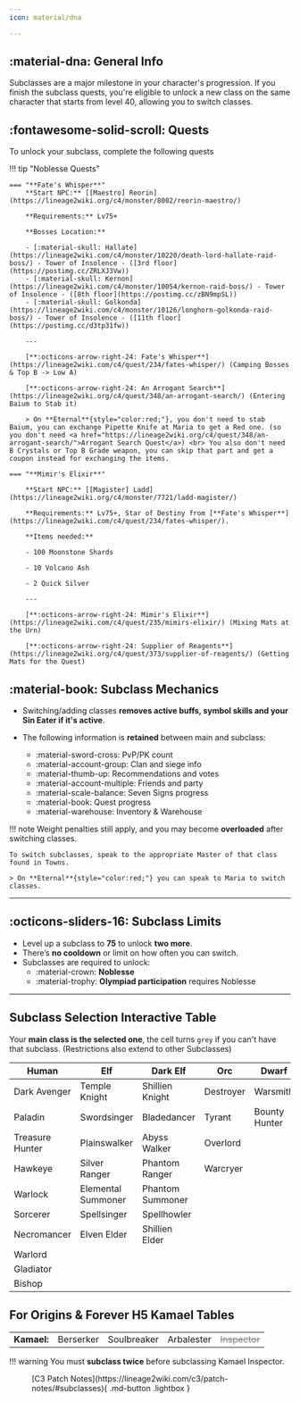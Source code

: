 ```yaml
---
icon: material/dna

---
```

<style>

table td.off {
    color: grey;
    text-decoration: line-through;
}

table td {
    cursor: pointer;
}


table td.selected {
    font-size: large;
    font-weight: bold;
}

</style>

## :material-dna: General Info


Subclasses are a major milestone in your character's progression. If you finish the subclass quests,
you're eligible to unlock a new class on the same character that starts from level 40, 
allowing you to switch classes.


## :fontawesome-solid-scroll: Quests

To unlock your subclass, complete the following quests


!!! tip "Noblesse Quests"

    === "**Fate's Whisper**"
        **Start NPC:** [[Maestro] Reorin](https://lineage2wiki.org/c4/monster/8002/reorin-maestro/)

        **Requirements:** Lv75+

        **Bosses Location:**
        
        - [:material-skull: Hallate](https://lineage2wiki.com/c4/monster/10220/death-lord-hallate-raid-boss/) - Tower of Insolence - ([3rd floor](https://postimg.cc/ZRLXJ3Vw))
        - [:material-skull: Kernon](https://lineage2wiki.com/c4/monster/10054/kernon-raid-boss/) - Tower of Insolence - ([8th floor](https://postimg.cc/zBN9mpSL))
        - [:material-skull: Golkonda](https://lineage2wiki.com/c4/monster/10126/longhorn-golkonda-raid-boss/) - Tower of Insolence - ([11th floor](https://postimg.cc/d3tp31fw))

        ---

        [**:octicons-arrow-right-24: Fate's Whisper**](https://lineage2wiki.com/c4/quest/234/fates-whisper/) (Camping Bosses & Top B -> Low A)

        [**:octicons-arrow-right-24: An Arrogant Search**](https://lineage2wiki.org/c4/quest/348/an-arrogant-search/) (Entering Baium to Stab it)

        > On **Eternal**{style="color:red;"}, you don't need to stab Baium, you can exchange Pipette Knife at Maria to get a Red one. (so you don't need <a href="https://lineage2wiki.org/c4/quest/348/an-arrogant-search/">Arrogant Search Quest</a>) <br> You also don't need B Crystals or Top B Grade weapon, you can skip that part and get a coupon instead for exchanging the items.

    === "**Mimir's Elixir**"

        **Start NPC:** [[Magister] Ladd](https://lineage2wiki.org/c4/monster/7721/ladd-magister/)

        **Requirements:** Lv75+, Star of Destiny from [**Fate's Whisper**](https://lineage2wiki.com/c4/quest/234/fates-whisper/).

        **Items needed:** 
        
        - 100 Moonstone Shards

        - 10 Volcano Ash

        - 2 Quick Silver
        
        ---
        
        [**:octicons-arrow-right-24: Mimir's Elixir**](https://lineage2wiki.com/c4/quest/235/mimirs-elixir/) (Mixing Mats at the Urn)

        [**:octicons-arrow-right-24: Supplier of Reagents**](https://lineage2wiki.org/c4/quest/373/supplier-of-reagents/) (Getting Mats for the Quest)




## :material-book: Subclass Mechanics

- Switching/adding classes **removes active buffs, symbol skills and your Sin Eater if it's active**.
- The following information is **retained** between main and subclass:

    - :material-sword-cross: PvP/PK count
    - :material-account-group: Clan and siege info
    - :material-thumb-up: Recommendations and votes
    - :material-account-multiple: Friends and party
    - :material-scale-balance: Seven Signs progress
    - :material-book: Quest progress
    - :material-warehouse: Inventory & Warehouse

!!! note 
    Weight penalties still apply, and you may become **overloaded** after switching classes.

    To switch subclasses, speak to the appropriate Master of that class found in Towns.

    > On **Eternal**{style="color:red;"} you can speak to Maria to switch classes.

---

## :octicons-sliders-16: Subclass Limits

- Level up a subclass to **75** to unlock **two more**.
- There’s **no cooldown** or limit on how often you can switch.
- Subclasses are required to unlock:
    - :material-crown: **Noblesse**
    - :material-trophy: **Olympiad participation** requires Noblesse

---

## Subclass Selection Interactive Table

Your **main class is the selected one**, the cell turns `grey` if you can't have that subclass. (Restrictions also extend to other Subclasses)

| Human           | Elf                | Dark Elf         | Orc       | Dwarf         |
|-----------------|--------------------|------------------|-----------|---------------|
| Dark Avenger    | Temple Knight      | Shillien Knight  | Destroyer | Warsmith      |
| Paladin         | Swordsinger        | Bladedancer      | Tyrant    | Bounty Hunter |
| Treasure Hunter | Plainswalker       | Abyss Walker     | Overlord  |               |
| Hawkeye         | Silver Ranger      | Phantom Ranger   | Warcryer  |               |
| Warlock         | Elemental Summoner | Phantom Summoner |           |               |
| Sorcerer        | Spellsinger        | Spellhowler      |           |               |
| Necromancer     | Elven Elder        | Shillien Elder   |           |               |
| Warlord         |                    |                  |           |               |
| Gladiator       |                    |                  |           |               |
| Bishop          |                    |                  |           |               |

## For Origins & Forever H5 Kamael Tables

<style>
.td-off {
    width: 100%;
}


</style>

<table style="width: 100%;">
    <tbody>
    <tr>
        <td style="font-weight: bold; border-right: .05rem solid var(--md-typeset-table-color);">Kamael:</td>
        <td>Berserker</td>
        <td>Soulbreaker</td>
        <td>Arbalester</td>
        <td class="off" style="cursor: not-allowed;">Inspector</td>
    </tr>
    </tbody>
</table>

!!! warning
    You must **subclass twice** before subclassing Kamael Inspector.

<figure markdown="span">
[C3 Patch Notes](https://lineage2wiki.com/c3/patch-notes/#subclasses){ .md-button .lightbox }
</figure>

<script src="/faq/gameplay/progression/js/subclass.js" defer></script>


